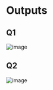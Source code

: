 # Outputs

## Q1
![image](https://github.com/user-attachments/assets/804c3416-e180-4b79-9920-a93073e1513c)

## Q2
![image](https://github.com/user-attachments/assets/4024b810-dc94-4575-b1ef-b2f75aad070b)
